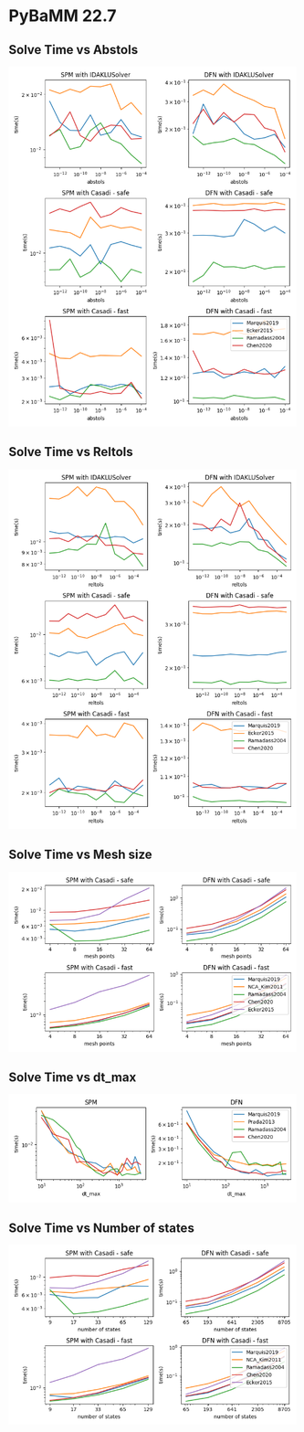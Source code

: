 # PyBaMM 22.7
## Solve Time vs Abstols
<img src='./benchmark_images/time_vs_abstols_22.7.png'>

## Solve Time vs Reltols
<img src='./benchmark_images/time_vs_reltols_22.7.png'>

## Solve Time vs Mesh size
<img src='./benchmark_images/time_vs_mesh_size_22.7.png'>

## Solve Time vs dt_max
<img src='./benchmark_images/time_vs_dt_max_22.7.png'>

## Solve Time vs Number of states
<img src='./benchmark_images/time_vs_no_of_states_22.7.png'>